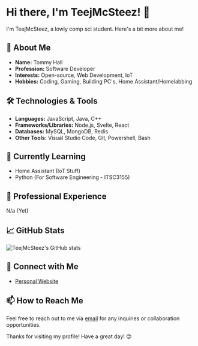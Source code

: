 # Hi there, I'm TeejMcSteez! 👋

I'm TeejMcSteez, a lowly comp sci student. Here's a bit more about me!

## 🚀 About Me

- **Name:** Tommy Hall
- **Profession:** Software Developer
- **Interests:** Open-source, Web Development, IoT
- **Hobbies:** Coding, Gaming, Building PC's, Home Assistant/Homelabbing

## 🛠️ Technologies & Tools

- **Languages:** JavaScript, Java, C++
- **Frameworks/Libraries:** Node.js, Svelte, React
- **Databases:** MySQL, MongoDB, Redis
- **Other Tools:** Visual Studio Code, Git, Powershell, Bash

## 🌱 Currently Learning

- Home Assistant (IoT Stuff)
- Python (For Software Engineering - ITSC3155)

## 💼 Professional Experience

N/a (Yet)

## 📈 GitHub Stats

![TeejMcSteez's GitHub stats](https://github-readme-stats.vercel.app/api?username=TeejMcSteez&show_icons=true&theme=radical)

## 🔗 Connect with Me

- [Personal Website](https://teejmcsteez.tech)

## 📫 How to Reach Me

Feel free to reach out to me via [email](mailto:tjhall047@gmail.com) for any inquiries or collaboration opportunities.

Thanks for visiting my profile! Have a great day! 😊
